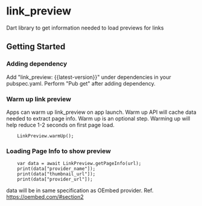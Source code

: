 # link_preview

Dart library to get information needed to load previews for links

## Getting Started

### Adding dependency
Add "link_preview: {{latest-version}}" under dependencies in your pubspec.yaml.
Perform "Pub get" after adding dependency.

### Warm up link preview

Apps can warm up link_preview on app launch. Warm up API will cache data needed to extract page info.
Warm up is an optional step. Warming up will help reduce 1-2 seconds on first page load.

```
    LinkPreview.warmUp();
```

### Loading Page Info to show preview

```
    var data = await LinkPreview.getPageInfo(url);
    print(data["provider_name"]);
    print(data["thumbnail_url"]);
    print(data["provider_url"]);
```
data will be in same specification as OEmbed provider.
Ref. https://oembed.com/#section2
